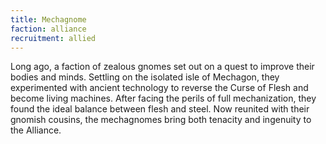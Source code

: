 ```yaml
---
title: Mechagnome
faction: alliance
recruitment: allied
---
```


Long ago, a faction of zealous gnomes set out on a quest to improve their bodies and minds. Settling on the isolated isle of Mechagon, they experimented with ancient technology to reverse the Curse of Flesh and become living machines. After facing the perils of full mechanization, they found the ideal balance between flesh and steel. Now reunited with their gnomish cousins, the mechagnomes bring both tenacity and ingenuity to the Alliance.
